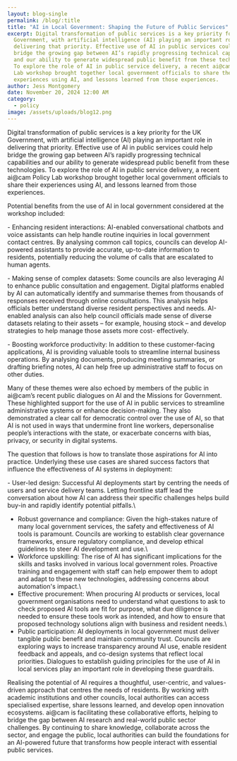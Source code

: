```yaml
---
layout: blog-single
permalink: /blog/:title
title: "AI in Local Government: Shaping the Future of Public Services"
excerpt: Digital transformation of public services is a key priority for the UK
  Government, with artificial intelligence (AI) playing an important role in
  delivering that priority. Effective use of AI in public services could help
  bridge the growing gap between AI’s rapidly progressing technical capabilities
  and our ability to generate widespread public benefit from these technologies.
  To explore the role of AI in public service delivery, a recent ai@cam Policy
  Lab workshop brought together local government officials to share their
  experiences using AI, and lessons learned from those experiences.
author: Jess Montgomery
date: November 20, 2024 12:00 AM
category:
  - policy
image: /assets/uploads/blog12.png
---
```

Digital transformation of public services is a key priority for the UK Government, with artificial intelligence (AI) playing an important role in delivering that priority. Effective use of AI in public services could help bridge the growing gap between AI’s rapidly progressing technical capabilities and our ability to generate widespread public benefit from these technologies. To explore the role of AI in public service delivery, a recent ai@cam Policy Lab workshop brought together local government officials to share their experiences using AI, and lessons learned from those experiences.  

Potential benefits from the use of AI in local government considered at the workshop included:

\- Enhancing resident interactions: AI-enabled conversational chatbots and voice assistants can help handle routine inquiries in local government contact centres. By analysing common call topics, councils can develop AI-powered assistants to provide accurate, up-to-date information to residents, potentially reducing the volume of calls that are escalated to human agents. 
 

\- Making sense of complex datasets: Some councils are also leveraging AI to enhance public consultation and engagement. Digital platforms enabled by AI can automatically identify and summarise themes from thousands of responses received through online consultations. This analysis helps officials better understand diverse resident perspectives and needs. AI-enabled analysis can also help council officials made sense of diverse datasets relating to their assets – for example, housing stock – and develop strategies to help manage those assets more cost- effectively. 
 

\- Boosting workforce productivity: In addition to these customer-facing applications, AI is providing valuable tools to streamline internal business operations. By analysing documents, producing meeting summaries, or drafting briefing notes, AI can help free up administrative staff to focus on other duties. 

Many of these themes were also echoed by members of the public in ai@cam’s recent public dialogues on AI and the Missions for Government. These highlighted support for the use of AI in public services to streamline administrative systems or enhance decision-making. They also demonstrated a clear call for democratic control over the use of AI, so that AI is not used in ways that undermine front line workers, depersonalise people’s interactions with the state, or exacerbate concerns with bias, privacy, or security in digital systems. 

The question that follows is how to translate those aspirations for AI into practice. Underlying these use cases are shared success factors that influence the effectiveness of AI systems in deployment:

\- User-led design: Successful AI deployments start by centring the needs of users and service delivery teams. Letting frontline staff lead the conversation about how AI can address their specific challenges helps build buy-in and rapidly identify potential pitfalls.\
- Robust governance and compliance: Given the high-stakes nature of many local government services, the safety and effectiveness of AI tools is paramount. Councils are working to establish clear governance frameworks, ensure regulatory compliance, and develop ethical guidelines to steer AI development and use.\
- Workforce upskilling: The rise of AI has significant implications for the skills and tasks involved in various local government roles. Proactive training and engagement with staff can help empower them to adopt and adapt to these new technologies, addressing concerns about automation's impact.\
- Effective procurement: When procuring AI products or services, local government organisations need to understand what questions to ask to check proposed AI tools are fit for purpose, what due diligence is needed to ensure these tools work as intended, and how to ensure that proposed technology solutions align with business and resident needs.\
- Public participation: AI deployments in local government must deliver tangible public benefit and maintain community trust. Councils are exploring ways to increase transparency around AI use, enable resident feedback and appeals, and co-design systems that reflect local priorities. Dialogues to establish guiding principles for the use of AI in local services play an important role in developing these guardrails.



Realising the potential of AI requires a thoughtful, user-centric, and values-driven approach that centres the needs of residents. By working with academic institutions and other councils, local authorities can access specialised expertise, share lessons learned, and develop open innovation ecosystems. ai@cam is facilitating these collaborative efforts, helping to bridge the gap between AI research and real-world public sector challenges. By continuing to share knowledge, collaborate across the sector, and engage the public, local authorities can build the foundations for an AI-powered future that transforms how people interact with essential public services.